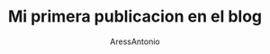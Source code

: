 ---
layout: ../../layouts/MarkdownPostLayout.astro
title: 'Mi primera publicacion en el blog'
pubDate: 2023-09-16
description: 'Este es la primera publicacion de mi nuevo blog de Astro.'
author: 'AressAntonio'
image:
    url: 'https://docs.astro.build/assets/full-logo-light.png'
    alt: 'El logotipo completo de Astro.'
tags: ["astro", "bloguear", "aprender en público"]
---